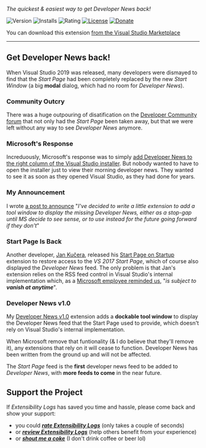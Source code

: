 ﻿*The quickest & easiest way to get Developer News back!*

![Version][version-badge-url]
![Installs][installs-badge-url]
![Rating][rating-badge-url]
[![License][license-badge]](https://github.com/luminous-software/developer-news/blob/master/LICENSE)
[![Donate][paypal-badge]](https://www.paypal.me/yannduran/5)

[version-badge-url]: http://vsmarketplacebadge.apphb.com/version-short/YannDuran.DeveloperNews.svg?label=version&colorB=7E57C2&style=flat-square
[installs-badge-url]: http://vsmarketplacebadge.apphb.com/installs-short/YannDuran.DeveloperNews.svg?colorB=7E57C2&style=flat-square
[rating-badge-url]: http://vsmarketplacebadge.apphb.com/rating-short/YannDuran.DeveloperNews.svg?colorB=7E57C2&style=flat-square
[license-badge]: https://img.shields.io/badge/license-MIT-7E57C2.svg?style=flat-square
[license-url]: https://github.com/luminous-software/developer-news/blob/master/LICENSE
[paypal-badge]: https://img.shields.io/badge/donate-paypal-green.svg?style=flat-square
[paypal-url]: https://www.paypal.me/yannduran/10

You can download this extension [from the Visual Studio Marketplace][marketplace-url]

[marketplace-url]: https://marketplace.visualstudio.com/items?itemName=YannDuran.DeveloperNews

---

## Get Developer News back!

When Visual Studio 2019 was released, many developers were dismayed to find that the _Start Page_ had been completely
replaced by the new _Start Window_ (a big **modal** dialog, which had no room for _Developer News_).

### Community Outcry

There was a huge outpouring of disatification on the [Developer Community forum][developer-community-forum-url] that
not only had the _Start Page_ been taken away, but that we were left without any way to see _Developer News_ anymore.

[developer-community-forum-url]: https://developercommunity.visualstudio.com/idea/399833/bring-back-the-developer-news-on-startup.html

### Microsoft's Response
Increduously, Microsoft's response was to simply
[add Developer News to the right column of the Visual Studio installer][microsoft-announcement-url].
But nobody wanted to have to open the installer just to view their morning developer news.
They wanted to see it as soon as they opened Visual Studio, as they had done for years.

[microsoft-announcement-url]: https://developercommunity.visualstudio.com/comments/469066/view.html

### My Announcement

I wrote [a post to announce][my-announcement-url] "_I've decided to write a little extension to add a tool window
to display the missing Developer News, either as a stop-gap until MS decide to see sense, or to use instead for the
future going forward if they don't_"

[my-announcement-url]: https://developercommunity.visualstudio.com/comments/513534/view.html

### Start Page Is Back
Another developer, [Jan Kučera][jan-kučera-url], released his [Start Page on Startup][start-page-on-startup-url]
extension to restore access to the _VS 2017 Start Page_, which of course also displayed the _Developer News_ feed.
The only problem is that Jan's extension relies on the RSS feed control in Visual Studio's internal implementation which,
as a [Microsoft employee reminded us][microsoft-employee-url], "_is subject to **vanish at anytime**_".

[jan-kučera-url]: https://marketplace.visualstudio.com/publishers/JanKucera
[start-page-on-startup-url]: https://marketplace.visualstudio.com/items?itemName=JanKucera.StartPageOnStartup
[microsoft-employee-url]: https://developercommunity.visualstudio.com/comments/513807/view.html

### Developer News v1.0

My [Developer News v1.0][developer-news-url] extension adds a **dockable tool window** to display the Developer News feed
that the Start Page used to provide, which doesn't rely on Visual Studio's internal implementation.

When Microsoft remove that funtionality (& I do believe that they'll remove it), any extensions that rely on it
will cease to function. Developer News has been written from the ground up and will not be affected.

The _Start Page_ feed is the **first** developer news feed to be added to _Developer News_,
with **more feeds to come** in the near future.

[developer-news-url]: https://luminous-software.solutions/developer-news

## Support the Project

If *Extensibility Logs* has saved you time and hassle, please come back and show your support:

- you could [***rate *Extensibility Logs****][rate-or-review-url] (only takes a couple of seconds)
- or [***review *Extensibility Logs****][rate-or-review-url] (help others benefit from your experience)
- or [***shout me a coke***](https://www.paypal.me/yannduran/5) (I don't drink coffee or beer lol)

[rate-or-review-url]: https://marketplace.visualstudio.com/items?itemName=YannDuran.DeveloperNews#review-details
[qna-url]: https://marketplace.visualstudio.com/items?itemName=YannDuran.DeveloperNews#qna
[suggestions-url]: https://marketplace.visualstudio.com/items?itemName=YannDuran.DeveloperNews#qna
